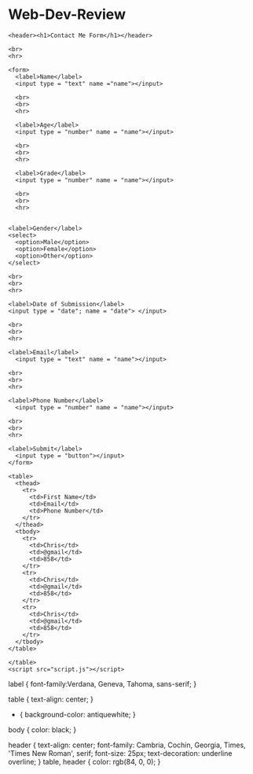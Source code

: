 # Web-Dev-Review

<!DOCTYPE html>
<html>
  <head>
    <meta charset="utf-8">
    <meta name="viewport" content="width=device-width">
    <title>repl.it</title>
    <link href="style.css" rel="stylesheet" type="text/css" />
  </head>
  <body>

    <header><h1>Contact Me Form</h1></header>

    <br>
    <hr>

    <form>
      <label>Name</label>
      <input type = "text" name ="name"></input>

      <br>
      <br>
      <hr>

      <label>Age</label>
      <input type = "number" name = "name"></input>

      <br>
      <br>
      <hr>

      <label>Grade</label>
      <input type = "number" name = "name"></input>

      <br>
      <br>
      <hr>


    <label>Gender</label>
    <select>
      <option>Male</option>
      <option>Female</option>
      <option>Other</option>
    </select>

    <br>
    <br>
    <hr>

    <label>Date of Submission</label>
    <input type = "date"; name = "date"> </input>

    <br>
    <br>
    <hr>

    <label>Email</label>
      <input type = "text" name = "name"></input>

    <br>
    <br>
    <hr>

    <label>Phone Number</label>
      <input type = "number" name = "name"></input>
    
    <br>
    <br>
    <hr>

    <label>Submit</label>
      <input type = "button"></input>
    </form>

    <table>
      <thead>
        <tr>
          <td>First Name</td>
          <td>Email</td>
          <td>Phone Number</td>
        </tr>
      </thead>
      <tbody>
        <tr>
          <td>Chris</td>
          <td>@gmail</td>
          <td>858</td>
        </tr>
        <tr>
          <td>Chris</td>
          <td>@gmail</td>
          <td>858</td>
        </tr>
        <tr>
          <td>Chris</td>
          <td>@gmail</td>
          <td>858</td>
        </tr>
      </tbody>
    </table>

    </table>
    <script src="script.js"></script>
  </body>
</html>




label {
  font-family:Verdana, Geneva, Tahoma, sans-serif;
}

table {
  text-align: center;
}

* {
  background-color: antiquewhite;
}

body {
  color: black;
}

header {
  text-align: center;
  font-family: Cambria, Cochin, Georgia, Times, 'Times New Roman', serif;
  font-size: 25px;
  text-decoration: underline overline;
}
table, header {
  color: rgb(84, 0, 0);
}
